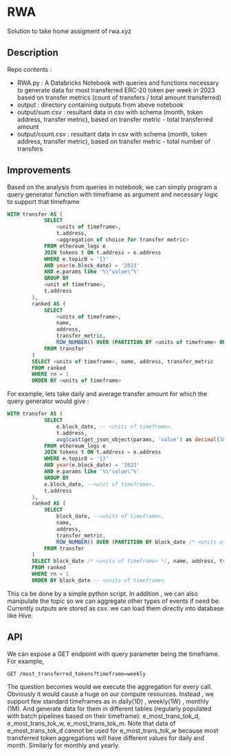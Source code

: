 # RWA
Solution to take home assigment of rwa.xyz

## Description
Repo contents : 
- RWA.py : A Databricks Notebook with queries and functions necessary to generate data for most transferred ERC-20 token per week in 2023 based on transfer metrics (count of transfers / total amount transferred)
- output : directory containing outputs from above notebook
-  output/sum.csv : resultant data in csv with schema (month, token address, transfer metric),  based on transfer metric - total transferred amount 
-  output/count.csv : resultant data in csv with schema (month, token address, transfer metric),  based on transfer metric - total number of transfers 

## Improvements

Based on the analysis from queries in notebook, we can simply program a query generator function with timeframe as argument and necessary logic to support that timeframe

```sql
WITH transfer AS (
            SELECT 
                <units of timeframe>,
                t.address, 
                <aggregation of choice for transfer metric>
            FROM ethereum_logs e
            JOIN tokens t ON t.address = e.address
            WHERE e.topic0 = '{}' 
            AND year(e.block_date) = '2023' 
            AND e.params like '%\"value\"%'
            GROUP BY 
            <unit of timeframe>,
            t.address
        ),
        ranked AS (
            SELECT 
                <units of timeframe>,
                name, 
                address, 
                transfer_metric,
                ROW_NUMBER() OVER (PARTITION BY <units of timeframe> ORDER BY transfer_metric DESC) AS rn
            FROM transfer
        )
        SELECT <units of timeframe>, name, address, transfer_metric
        FROM ranked
        WHERE rn = 1 
        ORDER BY <units of timeframe>
```

For example, lets take daily and average transfer amount for which the query generator would give : 

```sql
WITH transfer AS (
            SELECT 
                e.block_date, -- <units of timeframe>,
                t.address, 
                avg(cast(get_json_object(params, 'value') as decimal(38,2)) as transfer_metric -- <aggregation of choice for transfer metric>
            FROM ethereum_logs e
            JOIN tokens t ON t.address = e.address
            WHERE e.topic0 = '{}' 
            AND year(e.block_date) = '2023' 
            AND e.params like '%\"value\"%'
            GROUP BY 
            e.block_date, --<unit of timeframe>,
            t.address
        ),
        ranked AS (
            SELECT 
                block_date, --<units of timeframe>,
                name, 
                address, 
                transfer_metric,
                ROW_NUMBER() OVER (PARTITION BY block_date /* <units of timeframe> */ ORDER BY transfer_metric DESC) AS rn
            FROM transfer
        )
        SELECT block_date /* <units of timeframe> */, name, address, transfer_metric
        FROM ranked
        WHERE rn = 1 
        ORDER BY block_date -- <units of timeframe>
```

This ca be done by a simple python script. 
In addition , we can also manipulate the  topic so we can aggregate other types of events if need be.
Currently outputs are stored as csv. we can load them directly into database like Hive.


## API

We can expose a GET endpoint with query parameter being the timeframe.
For example, 
```
GET /most_transferred_tokens?timeframe=weekly
```
The question becomes would we execute the aggregation for every call. 
Obviously it would cause a huge on our compute resources.
Instead , we support few standard timeframes as in daily(1D) , weekly(1W) , monthly (1M).
And generate data for them in different tables (regularly populated with batch pipelines based on their timeframe): e_most_trans_tok_d,  e_most_trans_tok_w,  e_most_trans_tok_m.
Note that data of e_most_trans_tok_d cannot be used for e_most_trans_tok_w because most transferred token aggregations will have different values for daily and month.
Similarly for monthly and yearly.
